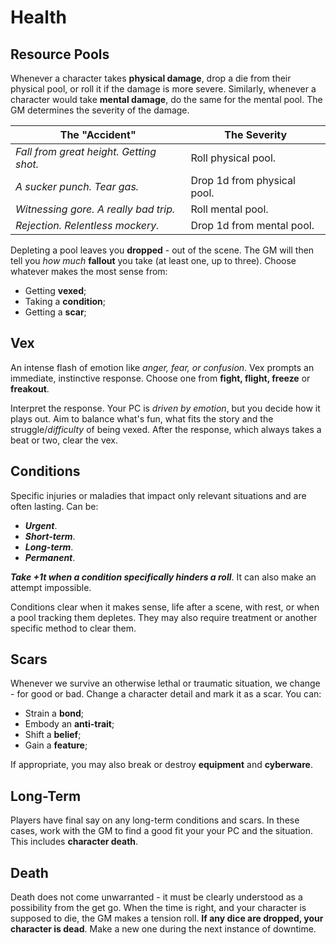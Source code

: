 # Health

## Resource Pools

Whenever a character takes **physical damage**, drop a die from their physical pool, or roll it if the damage is more severe. Similarly, whenever a character would take **mental damage**, do the same for the mental pool. The GM determines the severity of the damage.

| The "Accident"                          | The Severity                |
| --------------------------------------- | --------------------------- |
| _Fall from great height. Getting shot._ | Roll physical pool.         |
| _A sucker punch. Tear gas._             | Drop 1d from physical pool. |
| _Witnessing gore. A really bad trip._   | Roll mental pool.           |
| _Rejection. Relentless mockery._        | Drop 1d from mental pool.   |

Depleting a pool leaves you **dropped** - out of the scene. The GM will then tell you _how much_ **fallout** you take (at least one, up to three). Choose whatever makes the most sense from:

- Getting **vexed**;
- Taking a **condition**;
- Getting a **scar**;

## Vex

An intense flash of emotion like _anger, fear, or confusion_. Vex prompts an immediate, instinctive response. Choose one from **fight, flight, freeze** or **freakout**.

Interpret the response. Your PC is _driven by emotion_, but you decide how it plays out. Aim to balance what's fun, what fits the story and the struggle/_difficulty_ of being vexed. After the response, which always takes a beat or two, clear the vex.

## Conditions

Specific injuries or maladies that impact only relevant situations and are often lasting. Can be:

- **_Urgent_**.
- **_Short-term_**.
- **_Long-term_**.
- **_Permanent_**.

**_Take +1t when a condition specifically hinders a roll_**. It can also make an attempt impossible.

Conditions clear when it makes sense, life after a scene, with rest, or when a pool tracking them depletes. They may also require treatment or another specific method to clear them.

## Scars

Whenever we survive an otherwise lethal or traumatic situation, we change - for good or bad. Change a character detail and mark it as a scar. You can:

- Strain a **bond**;
- Embody an **anti-trait**;
- Shift a **belief**;
- Gain a **feature**;

If appropriate, you may also break or destroy **equipment** and **cyberware**.

## Long-Term

Players have final say on any long-term conditions and scars. In these cases, work with the GM to find a good fit your your PC and the situation. This includes **character death**.

## Death

Death does not come unwarranted - it must be clearly understood as a possibility from the get go. When the time is right, and your character is supposed to die, the GM makes a tension roll. **If any dice are dropped, your character is dead**. Make a new one during the next instance of downtime.
